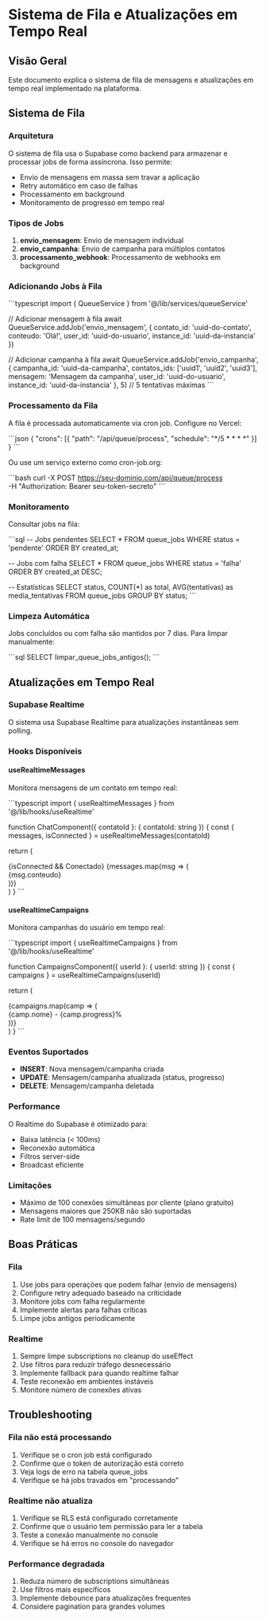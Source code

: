 # Sistema de Fila e Atualizações em Tempo Real

## Visão Geral

Este documento explica o sistema de fila de mensagens e atualizações em tempo real implementado na plataforma.

## Sistema de Fila

### Arquitetura

O sistema de fila usa o Supabase como backend para armazenar e processar jobs de forma assíncrona. Isso permite:

- Envio de mensagens em massa sem travar a aplicação
- Retry automático em caso de falhas
- Processamento em background
- Monitoramento de progresso em tempo real

### Tipos de Jobs

1. **envio_mensagem**: Envio de mensagem individual
2. **envio_campanha**: Envio de campanha para múltiplos contatos
3. **processamento_webhook**: Processamento de webhooks em background

### Adicionando Jobs à Fila

\`\`\`typescript
import { QueueService } from '@/lib/services/queueService'

// Adicionar mensagem à fila
await QueueService.addJob('envio_mensagem', {
  contato_id: 'uuid-do-contato',
  conteudo: 'Olá!',
  user_id: 'uuid-do-usuario',
  instance_id: 'uuid-da-instancia'
})

// Adicionar campanha à fila
await QueueService.addJob('envio_campanha', {
  campanha_id: 'uuid-da-campanha',
  contatos_ids: ['uuid1', 'uuid2', 'uuid3'],
  mensagem: 'Mensagem da campanha',
  user_id: 'uuid-do-usuario',
  instance_id: 'uuid-da-instancia'
}, 5) // 5 tentativas máximas
\`\`\`

### Processamento da Fila

A fila é processada automaticamente via cron job. Configure no Vercel:

\`\`\`json
{
  "crons": [{
    "path": "/api/queue/process",
    "schedule": "*/5 * * * *"
  }]
}
\`\`\`

Ou use um serviço externo como cron-job.org:

\`\`\`bash
curl -X POST https://seu-dominio.com/api/queue/process \
  -H "Authorization: Bearer seu-token-secreto"
\`\`\`

### Monitoramento

Consultar jobs na fila:

\`\`\`sql
-- Jobs pendentes
SELECT * FROM queue_jobs 
WHERE status = 'pendente' 
ORDER BY created_at;

-- Jobs com falha
SELECT * FROM queue_jobs 
WHERE status = 'falha' 
ORDER BY created_at DESC;

-- Estatísticas
SELECT 
  status,
  COUNT(*) as total,
  AVG(tentativas) as media_tentativas
FROM queue_jobs
GROUP BY status;
\`\`\`

### Limpeza Automática

Jobs concluídos ou com falha são mantidos por 7 dias. Para limpar manualmente:

\`\`\`sql
SELECT limpar_queue_jobs_antigos();
\`\`\`

## Atualizações em Tempo Real

### Supabase Realtime

O sistema usa Supabase Realtime para atualizações instantâneas sem polling.

### Hooks Disponíveis

#### useRealtimeMessages

Monitora mensagens de um contato em tempo real:

\`\`\`typescript
import { useRealtimeMessages } from '@/lib/hooks/useRealtime'

function ChatComponent({ contatoId }: { contatoId: string }) {
  const { messages, isConnected } = useRealtimeMessages(contatoId)
  
  return (
    <div>
      {isConnected && <span>Conectado</span>}
      {messages.map(msg => (
        <div key={msg.id}>{msg.conteudo}</div>
      ))}
    </div>
  )
}
\`\`\`

#### useRealtimeCampaigns

Monitora campanhas do usuário em tempo real:

\`\`\`typescript
import { useRealtimeCampaigns } from '@/lib/hooks/useRealtime'

function CampaignsComponent({ userId }: { userId: string }) {
  const { campaigns } = useRealtimeCampaigns(userId)
  
  return (
    <div>
      {campaigns.map(camp => (
        <div key={camp.id}>
          {camp.nome} - {camp.progress}%
        </div>
      ))}
    </div>
  )
}
\`\`\`

### Eventos Suportados

- **INSERT**: Nova mensagem/campanha criada
- **UPDATE**: Mensagem/campanha atualizada (status, progresso)
- **DELETE**: Mensagem/campanha deletada

### Performance

O Realtime do Supabase é otimizado para:
- Baixa latência (< 100ms)
- Reconexão automática
- Filtros server-side
- Broadcast eficiente

### Limitações

- Máximo de 100 conexões simultâneas por cliente (plano gratuito)
- Mensagens maiores que 250KB não são suportadas
- Rate limit de 100 mensagens/segundo

## Boas Práticas

### Fila

1. Use jobs para operações que podem falhar (envio de mensagens)
2. Configure retry adequado baseado na criticidade
3. Monitore jobs com falha regularmente
4. Implemente alertas para falhas críticas
5. Limpe jobs antigos periodicamente

### Realtime

1. Sempre limpe subscriptions no cleanup do useEffect
2. Use filtros para reduzir tráfego desnecessário
3. Implemente fallback para quando realtime falhar
4. Teste reconexão em ambientes instáveis
5. Monitore número de conexões ativas

## Troubleshooting

### Fila não está processando

1. Verifique se o cron job está configurado
2. Confirme que o token de autorização está correto
3. Veja logs de erro na tabela queue_jobs
4. Verifique se há jobs travados em "processando"

### Realtime não atualiza

1. Verifique se RLS está configurado corretamente
2. Confirme que o usuário tem permissão para ler a tabela
3. Teste a conexão manualmente no console
4. Verifique se há erros no console do navegador

### Performance degradada

1. Reduza número de subscriptions simultâneas
2. Use filtros mais específicos
3. Implemente debounce para atualizações frequentes
4. Considere pagination para grandes volumes
